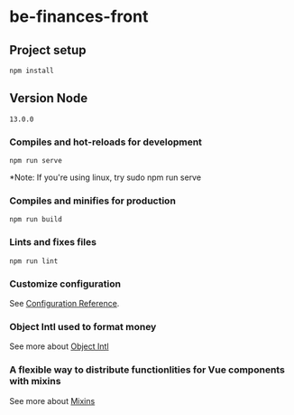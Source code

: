 # be-finances-front

## Project setup
```
npm install
```

## Version Node
```
13.0.0
```

### Compiles and hot-reloads for development
```
npm run serve
```
*Note: If you're using linux, try sudo npm run serve

### Compiles and minifies for production
```
npm run build
```

### Lints and fixes files
```
npm run lint
```

### Customize configuration
See [Configuration Reference](https://cli.vuejs.org/config/).

### Object Intl used to format money
See more about [Object Intl](https://developer.mozilla.org/pt-BR/docs/Web/JavaScript/Reference/Global_Objects/)

### A flexible way to distribute functionlities for Vue components with mixins
See more about [Mixins](https://vuejs.org/v2/guide/mixins.html)